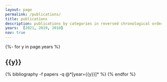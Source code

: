 ```yaml
---
layout: page
permalink: /publications/
title: publications
description: publications by categories in reversed chronological order. generated by jekyll-scholar.
years:  [2021, 2019, 2018]
nav: true
---
```

<!-- _pages/publications.md -->
<div class="publications">

{%- for y in page.years %}
  <h2 class="year">{{y}}</h2>
  {% bibliography -f papers -q @*[year={{y}}]* %}
{% endfor %}

</div>
